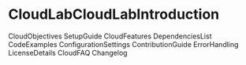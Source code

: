 # CloudLabCloudLabIntroduction
CloudObjectives
SetupGuide
CloudFeatures
DependenciesList
CodeExamples
ConfigurationSettings
ContributionGuide
ErrorHandling
LicenseDetails
CloudFAQ
Changelog
